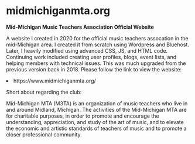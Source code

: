 # midmichiganmta.org

**Mid-Michigan Music Teachers Association Official Website**

A website I created in 2020 for the official music teachers assocation in the mid-Michigan area.  I created it from scratch using Wordpress and Bluehost.  Later, I heavily modified using advanced CSS, JS, and HTML code.  Continuing work included creating user profiles, blogs, event lists, and helping members with technical issues.  This was much upgraded from the previous version back in 2018.  Please follow the link to view the website:

<li>https://www.midmichiganmta.org/</li>

Short about regarding the club:

Mid-Michigan MTA (M3TA) is an organization of music teachers who live in and around Midland, Michigan. The activities of the Mid-Michigan MTA are for charitable purposes, in order to promote and encourage the understanding, appreciation, and study of the art of music, and to elevate the economic and artistic standards of teachers of music and to promote a closer professional community.   
